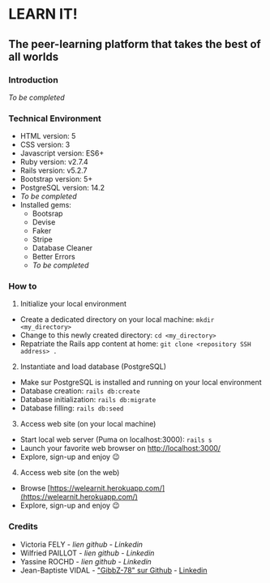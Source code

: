 # LEARN IT! 
## The peer-learning platform that takes the best of all worlds

### Introduction

_To be completed_

### Technical Environment

* HTML version: 5
* CSS version: 3
* Javascript version: ES6+
* Ruby version: v2.7.4
* Rails version: v5.2.7
* Bootstrap version: 5+
* PostgreSQL version: 14.2
* _To be completed_
* Installed gems:
  * Bootsrap
  * Devise
  * Faker
  * Stripe
  * Database Cleaner
  * Better Errors
  * _To be completed_

### How to

1. Initialize your local environment
  * Create a dedicated directory on your local machine: `mkdir <my_directory>`
  * Change to this newly created directory: `cd <my_directory>`
  * Repatriate the Rails app content at home: `git clone <repository SSH address> .`

2. Instantiate and load database (PostgreSQL)
  * Make sur PostgreSQL is installed and running on your local environment
  * Database creation: `rails db:create`
  * Database initialization: `rails db:migrate`
  * Database filling: `rails db:seed`

3. Access web site (on your local machine)
  * Start local web server (Puma on localhost:3000): `rails s`
  * Launch your favorite web browser on [http://localhost:3000/](http://localhost:3000/)
  * Explore, sign-up and enjoy :wink:

4. Access web site (on the web)
  * Browse [https://welearnit.herokuapp.com/](https://welearnit.herokuapp.com/)
  * Explore, sign-up and enjoy :wink:

### Credits

* Victoria FELY - _lien github_ - _Linkedin_
* Wilfried PAILLOT - _lien github_ - _Linkedin_
* Yassine ROCHD - _lien github_ - _Linkedin_
* Jean-Baptiste VIDAL - ["GibbZ-78" sur Github](https://github.com/GibbZ-78) - [Linkedin](https://www.linkedin.com/in/jeanbaptistevidal/)
